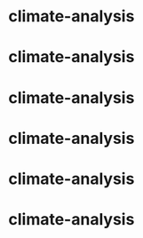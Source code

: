 # climate-analysis
# climate-analysis
# climate-analysis
# climate-analysis
# climate-analysis
# climate-analysis
